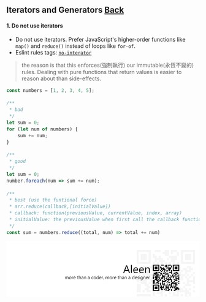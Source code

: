## Iterators and Generators [**Back**](./../README.md)

#### 1. Do not use iterators

- Do not use iterators. Prefer JavaScript's higher-order functions like `map()` and `reduce()` instead of loops like `for-of`.
- Eslint rules tags: [`no-interator`](http://eslint.org/docs/rules/no-iterator.html)

> the reason is that this enforces(強制執行) our immutable(永恆不變的) rules. Dealing with pure functions that return values is easier to reason about than side-effects.

```js
const numbers = [1, 2, 3, 4, 5];

/**
 * bad
 */
let sum = 0;
for (let num of numbers) {
    sum += num;
}

/**
 * good
 */
let sum = 0;
number.foreach(num => sum += num);

/**
 * best (use the funtional force)
 * arr.reduce(callback,[initialValue])
 * callback: function(previousValue, currentValue, index, array)
 * initialValue: the previousValue when first call the callback function
 */
const sum = numbers.reduce((total, num) => total += num)
```

<a href="http://aleen42.github.io/" target="_blank" ><img src="./../pic/tail.gif"></a>